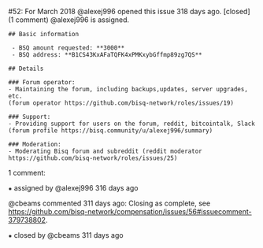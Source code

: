 #52: For March 2018
@alexej996 opened this issue 318 days ago.  [closed] (1 comment)
@alexej996 is assigned. 

    ## Basic information
    
     - BSQ amount requested: **3000**
     - BSQ address: **B1CS43KxAFaTQFK4xPMKxybGffmp89zg7QS**
    
    ## Details
    
    ### Forum operator:
    - Maintaining the forum, including backups,updates, server upgrades, etc.
    (forum operator https://github.com/bisq-network/roles/issues/19)
    
    ### Support:
    - Providing support for users on the forum, reddit, bitcointalk, Slack
    (forum profile https://bisq.community/u/alexej996/summary)
    
    ### Moderation:
    - Moderating Bisq forum and subreddit (reddit moderator https://github.com/bisq-network/roles/issues/25)


1 comment:

⁕ assigned by @alexej996 316 days ago

@cbeams commented 311 days ago:
    Closing as complete, see https://github.com/bisq-network/compensation/issues/56#issuecomment-379738802.


⁕ closed by @cbeams 311 days ago

